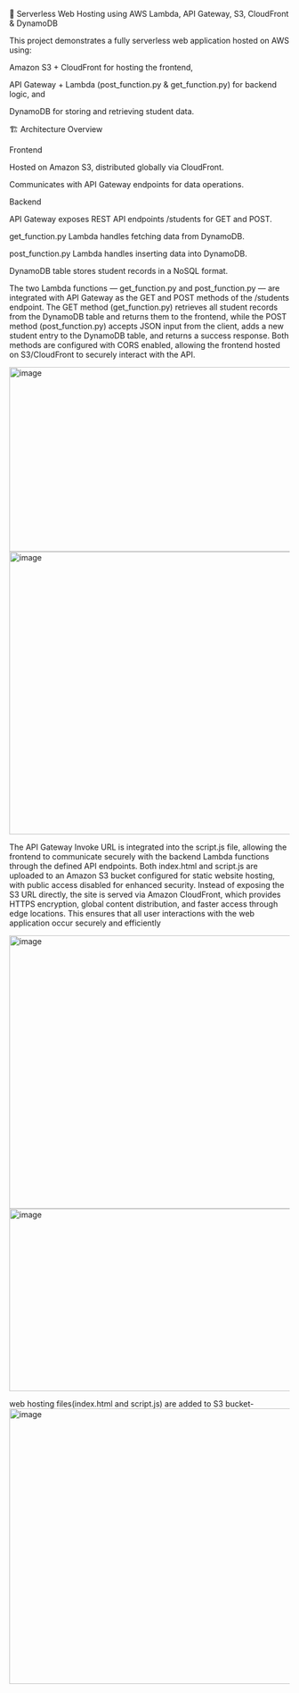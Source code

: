 🧠 Serverless Web Hosting using AWS Lambda, API Gateway, S3, CloudFront & DynamoDB

This project demonstrates a fully serverless web application hosted on AWS using:

Amazon S3 + CloudFront for hosting the frontend,

API Gateway + Lambda (post_function.py & get_function.py) for backend logic, and

DynamoDB for storing and retrieving student data.

🏗️ Architecture Overview

Frontend

Hosted on Amazon S3, distributed globally via CloudFront.

Communicates with API Gateway endpoints for data operations.

Backend

API Gateway exposes REST API endpoints /students for GET and POST.

get_function.py Lambda handles fetching data from DynamoDB.

post_function.py Lambda handles inserting data into DynamoDB.

DynamoDB table stores student records in a NoSQL format.


The two Lambda functions — get_function.py and post_function.py — are integrated with API Gateway as the GET and POST methods of the /students endpoint. The GET method (get_function.py) retrieves all student records from the DynamoDB table and returns them to the frontend, while the POST method (post_function.py) accepts JSON input from the client, adds a new student entry to the DynamoDB table, and returns a success response. Both methods are configured with CORS enabled, allowing the frontend hosted on S3/CloudFront to securely interact with the API.

<img width="1084" height="331" alt="image" src="https://github.com/user-attachments/assets/b9e82be7-365c-4f1f-8857-a5a6b3e8ad4a" />

<img width="1145" height="507" alt="image" src="https://github.com/user-attachments/assets/9108418a-01e8-4ddf-93be-2898c56553d6" />



The API Gateway Invoke URL is integrated into the script.js file, allowing the frontend to communicate securely with the backend Lambda functions through the defined API endpoints. Both index.html and script.js are uploaded to an Amazon S3 bucket configured for static website hosting, with public access disabled for enhanced security. Instead of exposing the S3 URL directly, the site is served via Amazon CloudFront, which provides HTTPS encryption, global content distribution, and faster access through edge locations. This ensures that all user interactions with the web application occur securely and efficiently

<img width="1211" height="490" alt="image" src="https://github.com/user-attachments/assets/7e91a329-3e59-47a1-b3ce-45ba78263c52" />



<img width="1213" height="327" alt="image" src="https://github.com/user-attachments/assets/9ccf15bc-88ad-4de7-bda3-850245857b56" />




web hosting files(index.html and script.js) are added to S3 bucket- <img width="1326" height="494" alt="image" src="https://github.com/user-attachments/assets/f0146dbd-8bda-436e-9ba6-87b5fe9ad68e" />


